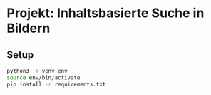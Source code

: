 # Projekt: Inhaltsbasierte Suche in Bildern

## Setup

```bash
python3 -m venv env
source env/bin/activate
pip install -r requirements.txt
```
